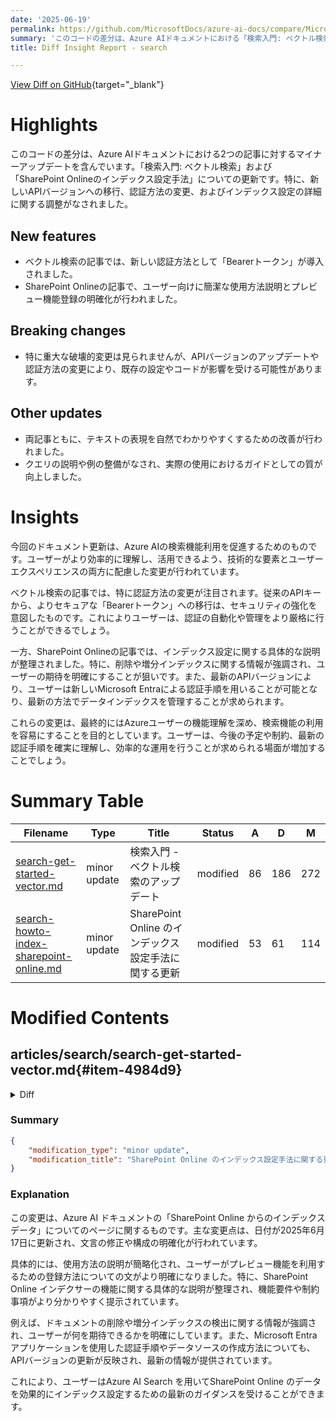 ```yaml
---
date: '2025-06-19'
permalink: https://github.com/MicrosoftDocs/azure-ai-docs/compare/MicrosoftDocs:2e48ee2...MicrosoftDocs:1531236
summary: 'このコードの差分は、Azure AIドキュメントにおける「検索入門: ベクトル検索」と「SharePoint Onlineのインデックス設定手法」の記事に対するマイナーアップデートを含んでいます。主な変更点として、新しいAPIバージョンへの移行や認証方法の変更（Bearerトークンの導入）、インデックス設定に関する詳細調整が行われました。特に、両記事の表現が改善され、クエリの説明や使用法が明確化されました。これにより、ユーザーは検索機能をより効果的に理解し、利用できることが期待されています。'
title: Diff Insight Report - search

---
```


[View Diff on GitHub](https://github.com/MicrosoftDocs/azure-ai-docs/compare/MicrosoftDocs:2e48ee2...MicrosoftDocs:1531236){target="_blank"}

# Highlights
このコードの差分は、Azure AIドキュメントにおける2つの記事に対するマイナーアップデートを含んでいます。「検索入門: ベクトル検索」および「SharePoint Onlineのインデックス設定手法」についての更新です。特に、新しいAPIバージョンへの移行、認証方法の変更、およびインデックス設定の詳細に関する調整がなされました。

## New features
- ベクトル検索の記事では、新しい認証方法として「Bearerトークン」が導入されました。
- SharePoint Onlineの記事で、ユーザー向けに簡潔な使用方法説明とプレビュー機能登録の明確化が行われました。

## Breaking changes
- 特に重大な破壊的変更は見られませんが、APIバージョンのアップデートや認証方法の変更により、既存の設定やコードが影響を受ける可能性があります。

## Other updates
- 両記事ともに、テキストの表現を自然でわかりやすくするための改善が行われました。
- クエリの説明や例の整備がなされ、実際の使用におけるガイドとしての質が向上しました。

# Insights
今回のドキュメント更新は、Azure AIの検索機能利用を促進するためのものです。ユーザーがより効率的に理解し、活用できるよう、技術的な要素とユーザーエクスペリエンスの両方に配慮した変更が行われています。

ベクトル検索の記事では、特に認証方法の変更が注目されます。従来のAPIキーから、よりセキュアな「Bearerトークン」への移行は、セキュリティの強化を意図したものです。これによりユーザーは、認証の自動化や管理をより厳格に行うことができるでしょう。

一方、SharePoint Onlineの記事では、インデックス設定に関する具体的な説明が整理されました。特に、削除や増分インデックスに関する情報が強調され、ユーザーの期待を明確にすることが狙いです。また、最新のAPIバージョンにより、ユーザーは新しいMicrosoft Entraによる認証手順を用いることが可能となり、最新の方法でデータインデックスを管理することが求められます。

これらの変更は、最終的にはAzureユーザーの機能理解を深め、検索機能の利用を容易にすることを目的としています。ユーザーは、今後の予定や制約、最新の認証手順を確実に理解し、効率的な運用を行うことが求められる場面が増加することでしょう。

# Summary Table
|  Filename  | Type |    Title    | Status | A  | D  | M  |
|------------|------|-------------|--------|----|----|----|
| [search-get-started-vector.md](#item-4984d9) | minor update | 検索入門 - ベクトル検索のアップデート | modified | 86 | 186 | 272 | 
| [search-howto-index-sharepoint-online.md](#item-49ff6e) | minor update | SharePoint Online のインデックス設定手法に関する更新 | modified | 53 | 61 | 114 | 


# Modified Contents
## articles/search/search-get-started-vector.md{#item-4984d9}

<details>
<summary>Diff</summary>
````diff
@@ -8,7 +8,7 @@ ms.service: azure-ai-search
 ms.custom:
   - ignite-2023
 ms.topic: quickstart
-ms.date: 06/12/2025
+ms.date: 06/18/2025
 ---
 
 # Quickstart: Vector search using REST
@@ -96,12 +96,11 @@ You use one `.rest` or `.http` file to run all the requests in this quickstart.
 
 1. For the **recommended** keyless authentication via Microsoft Entra ID, you need to replace `api-key: {{apiKey}}` with `Authorization: Bearer {{token}}` in the request headers. Replace all instances of `api-key: {{apiKey}}` that you find in the file.
 
-
 ## Create a vector index
 
 You use the [Create Index](/rest/api/searchservice/indexes/create) REST API to create a vector index and set up the physical data structures on your search service.
 
-The index schema in this example is organized around hotel content. Sample data consists of vector and nonvector names and descriptions of fictitious hotels. This schema includes configurations for vector indexing and queries, and for semantic ranking.
+The index schema in this example is organized around hotel content. Sample data consists of vector and nonvector descriptions of fictitious hotels. This schema includes configurations for vector indexing and queries, and for semantic ranking.
 
 1. In Visual Studio Code, open the `az-search-vector-quickstart.rest` file you [created earlier](#create-or-download-the-code-file).
 
@@ -110,7 +109,7 @@ The index schema in this example is organized around hotel content. Sample data
 
     ```http
     ### Create a new index
-    POST  {{baseUrl}}/indexes?api-version=2023-11-01  HTTP/1.1
+    POST  {{baseUrl}}/indexes?api-version=2024-07-01  HTTP/1.1
     Content-Type: application/json
     Authorization: Bearer {{token}}
 
@@ -387,7 +386,7 @@ Key takeaways about the [Create Index](/rest/api/searchservice/indexes/create) R
 
 - The `fields` collection includes a required key field and text and vector fields (such as `Description` and `DescriptionVector`) for text and vector search. Colocating vector and nonvector fields in the same index enables hybrid queries. For instance, you can combine filters, text search with semantic ranking, and vectors into a single query operation.
 
-- Vector fields must be `type: Collection(Edm.Single)` with `dimensions` and `vectorSearchProfile` properties.
+- Vector fields must be one of the [EDM data types used for vectors](/rest/api/searchservice/supported-data-types#edm-data-types-for-vector-fields), such as `type: Collection(Edm.Single)`. Vector fields also have `dimensions` and `vectorSearchProfile` properties.
 
 - The `vectorSearch` section is an array of approximate nearest neighbor algorithm configurations and profiles. Supported algorithms include hierarchical navigable small world and exhaustive k-nearest neighbor. For more information, see [Relevance scoring in vector search](vector-search-ranking.md).
 
@@ -652,7 +651,7 @@ Key takeaways about the [Documents - Index REST API](/rest/api/searchservice/doc
 
 ## Run queries
 
-Now that documents are loaded, you can issue vector queries against them by using [Documents - Search Post (REST)](/rest/api/searchservice/documents/search-post).
+Now that documents are loaded, you can run vector queries against them by using [Documents - Search Post (REST)](/rest/api/searchservice/documents/search-post).
 
 In the next sections, we run queries against the `hotels-vector-quickstart` index. The queries include:
 
@@ -661,7 +660,7 @@ In the next sections, we run queries against the `hotels-vector-quickstart` inde
 - [Hybrid search](#hybrid-search)
 - [Semantic hybrid search](#semantic-hybrid-search)
 
-The example vector queries are based on two strings:
+The example queries are based on two strings:
 
 - **Search string**: `historic hotel walk to restaurants and shopping`
 - **Vector query string** (vectorized into a mathematical representation): `quintessential lodging near running trails, eateries, retail`
@@ -693,9 +692,15 @@ The vector query string is semantically similar to the search string, but it inc
         }
     ```
 
-    The `vectorQueries.vector` contains the vectorized text of the query input, `fields` determines which vector fields are searched, and `k` specifies the number of nearest neighbors to return.
+   Key takeaways about the [Documents - Search Post](/rest/api/searchservice/documents/search-post) REST API:
+
+    + The `vectorQueries.vector` is the vector query string. It's a vector representation of *quintessential lodging near running trails, eateries, retail*, which is vectorized into 1,536 embeddings for this query.
+
+    + `fields` determines which vector fields are searched.
 
-    The query is a vector representation of *quintessential lodging near running trails, eateries, retail*, which is vectorized into 1,536 embeddings for this query.
+    + `kind` set to `vector` means that the query string is a vector. If `kind` was set to `text`, you would need extra capability (a [vectorizer]()) to encode a human readable text string into a vector at query time. Vectorizers are omitted from this quickstart to keep the exercise simple.
+
+    + `k` specifies the number of nearest neighbors to return in the response. A `count` parameter specifies the number of matches found in the index. Including count is a best practice for queries, but it's less useful for similarity search where the algorithm can find some degree of similarity in almost any document. 
 
 1. Select **Send request**. You should have an `HTTP/1.1 200 OK` response. The response body should include the JSON representation of the search results.
 
@@ -838,7 +843,7 @@ You can add filters, but the filters are applied to the nonvector content in you
     }
     ```
 
-1. Here's another query that uses a geo-filter, limiting results to hotels within 500 kilometers around Washington D.C.
+1. Here's another query that uses a geo-filter, limiting results to hotels within 300 kilometers around Washington D.C.
 
     ```http
     ### Run a vector query with a geo filter
@@ -848,7 +853,7 @@ You can add filters, but the filters are applied to the nonvector content in you
     
         {
             "count": true,
-            "select": "HotelId, HotelName, Category, Description,Address/City, Address/StateProvince"",
+            "select": "HotelId, HotelName, Description, Address/City, Address/StateProvince",
             "top": 5,
             "facets": [ "Address/StateProvince"],
             "filter": "geo.distance(Location, geography'POINT(-77.03241 38.90166)') le 300",
@@ -868,41 +873,37 @@ You can add filters, but the filters are applied to the nonvector content in you
 1. Review the response. It's limited to two hotels near Washington D.C, with a facet structure providing the aggregation.
 
     ```json
-      "@odata.count": 2,
-      "@search.facets": {
-        "Address/StateProvince": [
-          {
-            "value": "VA",
-            "count": 1
-          }
-        ]
-      },
-      "value": [
-        {
-          "@search.score": 0.6605852246284485,
-          "HotelId": "48",
-          "HotelName": "Nordick's Valley Motel",
-          "Description": "Only 90 miles (about 2 hours) from the nation's capital and nearby most everything the historic valley has to offer. Hiking? Wine Tasting? Exploring the caverns? It's all nearby and we have specially priced packages to help make our B&B your home base for fun while visiting the valley.",
-          "Category": "Boutique",
-          "Tags": [
-            "continental breakfast",
-            "air conditioning",
-            "free wifi"
-          ]
-        },
+    "@odata.count": 2,
+    "@search.facets": {
+      "Address/StateProvince": [
         {
-          "@search.score": 0.602634072303772,
-          "HotelId": "49",
-          "HotelName": "Swirling Currents Hotel",
-          "Description": "Spacious rooms, glamorous suites and residences, rooftop pool, walking access to shopping, dining, entertainment and the city center. Each room comes equipped with a microwave, a coffee maker and a minifridge. In-room entertainment includes complimentary W-Fi and flat-screen TVs.",
-          "Category": "Suite",
-          "Tags": [
-            "air conditioning",
-            "laundry service",
-            "24-hour front desk service"
-          ]
+          "value": "VA",
+          "count": 1
         }
       ]
+    },
+    "value": [
+      {
+        "@search.score": 0.6605852246284485,
+        "HotelId": "48",
+        "HotelName": "Nordick's Valley Motel",
+        "Description": "Only 90 miles (about 2 hours) from the nation's capital and nearby most everything the historic valley has to offer. Hiking? Wine Tasting? Exploring the caverns? It's all nearby and we have specially priced packages to help make our B&B your home base for fun while visiting the valley.",
+        "Address": {
+          "City": "Washington D.C.",
+          "StateProvince": null
+        }
+      },
+      {
+        "@search.score": 0.602634072303772,
+        "HotelId": "49",
+        "HotelName": "Swirling Currents Hotel",
+        "Description": "Spacious rooms, glamorous suites and residences, rooftop pool, walking access to shopping, dining, entertainment and the city center. Each room comes equipped with a microwave, a coffee maker and a minifridge. In-room entertainment includes complimentary W-Fi and flat-screen TVs.",
+        "Address": {
+          "City": "Arlington",
+          "StateProvince": "VA"
+        }
+      }
+    ]
     ```
 
 ### Hybrid search
@@ -939,181 +940,96 @@ Hybrid search consists of keyword queries and vector queries in a single search
 
 1. Select **Send request**. You should have an `HTTP/1.1 200 OK` response. The response body should include the JSON representation of the search results.
 
-Because this is a hybrid query, results are [ranked by Reciprocal Rank Fusion (RRF)](hybrid-search-ranking.md). RRF evaluates search scores of multiple search results, takes the inverse, and then merges and sorts the combined results. The `top` number of results are returned.
+Because this is a hybrid query, results are [ranked by Reciprocal Rank Fusion (RRF)](hybrid-search-ranking.md#scores-in-a-hybrid-search-results). Notice that `@search.score` values have a different basis and are uniformly smaller values. RRF evaluates search scores of multiple search results, takes the inverse, and then merges and sorts the combined results. The `top` number of results are returned.
 
-Review the response:
+Review the response, consisting of the top k-5 matches out of 7 matching documents in the index:
 
 ```json
 {
   "@odata.count": 7,
   "value": [
     {
       "@search.score": 0.03279569745063782,
-      "HotelId": "4",
       "HotelName": "Sublime Palace Hotel",
-      "Description": "Sublime Palace Hotel is located in the heart of the historic center of Sublime in an extremely vibrant and lively area within short walking distance to the sites and landmarks of the city and is surrounded by the extraordinary beauty of churches, buildings, shops and monuments. Sublime Cliff is part of a lovingly restored 19th century resort, updated for every modern convenience.",
-      "Category": "Boutique",
-      "Tags": [
-        "concierge",
-        "view",
-        "air conditioning"
-      ]
+      "Description": "Sublime Palace Hotel is located in the heart of the historic center of Sublime in an extremely vibrant and lively area within short walking distance to the sites and landmarks of the city and is surrounded by the extraordinary beauty of churches, buildings, shops and monuments. Sublime Cliff is part of a lovingly restored 19th century resort, updated for every modern convenience."
     },
     {
       "@search.score": 0.032522473484277725,
-      "HotelId": "13",
       "HotelName": "Luxury Lion Resort",
-      "Description": "Unmatched Luxury. Visit our downtown hotel to indulge in luxury accommodations. Moments from the stadium and transportation hubs, we feature the best in convenience and comfort.",
-      "Category": "Luxury",
-      "Tags": [
-        "bar",
-        "concierge",
-        "restaurant"
-      ]
+      "Description": "Unmatched Luxury. Visit our downtown hotel to indulge in luxury accommodations. Moments from the stadium and transportation hubs, we feature the best in convenience and comfort."
     },
     {
       "@search.score": 0.03205128386616707,
-      "HotelId": "48",
       "HotelName": "Nordick's Valley Motel",
-      "Description": "Only 90 miles (about 2 hours) from the nation's capital and nearby most everything the historic valley has to offer. Hiking? Wine Tasting? Exploring the caverns? It's all nearby and we have specially priced packages to help make our B&B your home base for fun while visiting the valley.",
-      "Category": "Boutique",
-      "Tags": [
-        "continental breakfast",
-        "air conditioning",
-        "free wifi"
-      ]
+      "Description": "Only 90 miles (about 2 hours) from the nation's capital and nearby most everything the historic valley has to offer. Hiking? Wine Tasting? Exploring the caverns? It's all nearby and we have specially priced packages to help make our B&B your home base for fun while visiting the valley."
     },
     {
       "@search.score": 0.0317460335791111,
-      "HotelId": "49",
       "HotelName": "Swirling Currents Hotel",
-      "Description": "Spacious rooms, glamorous suites and residences, rooftop pool, walking access to shopping, dining, entertainment and the city center. Each room comes equipped with a microwave, a coffee maker and a minifridge. In-room entertainment includes complimentary W-Fi and flat-screen TVs.",
-      "Category": "Suite",
-      "Tags": [
-        "air conditioning",
-        "laundry service",
-        "24-hour front desk service"
-      ]
+      "Description": "Spacious rooms, glamorous suites and residences, rooftop pool, walking access to shopping, dining, entertainment and the city center. Each room comes equipped with a microwave, a coffee maker and a minifridge. In-room entertainment includes complimentary W-Fi and flat-screen TVs."
     },
     {
       "@search.score": 0.03125,
-      "HotelId": "2",
       "HotelName": "Old Century Hotel",
-      "Description": "The hotel is situated in a nineteenth century plaza, which has been expanded and renovated to the highest architectural standards to create a modern, functional and first-class hotel in which art and unique historical elements coexist with the most modern comforts. The hotel also regularly hosts events like wine tastings, beer dinners, and live music.",
-      "Category": "Boutique",
-      "Tags": [
-        "pool",
-        "free wifi",
-        "air conditioning",
-        "concierge"
-      ]
+      "Description": "The hotel is situated in a nineteenth century plaza, which has been expanded and renovated to the highest architectural standards to create a modern, functional and first-class hotel in which art and unique historical elements coexist with the most modern comforts. The hotel also regularly hosts events like wine tastings, beer dinners, and live music."
     }
   ]
 }
 ```
 
-Because RRF merges results, it helps to review the inputs. The following results are from only the full-text query *historic hotel walk to restaurants and shopping*. The top two results are Sublime Palace Hotel and Stay-Kay City Hotel. The Sublime Palace Hotel has a stronger BM25 relevance score.
+Because RRF merges results, it helps to review the inputs individually. 
+
+The following results are from the full-text portion of the query: *historic hotel walk to restaurants and shopping*. In the full text query, the top three results are Sublime Palace Hotel, Stay-Kay City Hotel, and Luxury Lion Resort. The Sublime Palace Hotel has a stronger BM25 relevance score. In the fused query, only two of these matches are in the top 3, and the second match (Stay-Kay City Hotel) doesn't appear in the top 5 at all.
 
 ```json
+  "value": [
     {
       "@search.score": 1.4868739,
-      "HotelId": "4",
       "HotelName": "Sublime Palace Hotel",
-      "Description": "Sublime Palace Hotel is located in the heart of the historic center of Sublime in an extremely vibrant and lively area within short walking distance to the sites and landmarks of the city and is surrounded by the extraordinary beauty of churches, buildings, shops and monuments. Sublime Cliff is part of a lovingly restored 19th century resort, updated for every modern convenience.",
-      "Category": "Boutique",
-      "Tags": [
-        "concierge",
-        "view",
-        "air conditioning"
-      ]
+      "Description": "Sublime Palace Hotel is located in the heart of the historic center of Sublime in an extremely vibrant and lively area within short walking distance to the sites and landmarks of the city and is surrounded by the extraordinary beauty of churches, buildings, shops and monuments. Sublime Cliff is part of a lovingly restored 19th century resort, updated for every modern convenience."
     },
     {
       "@search.score": 1.2699215,
-      "HotelId": "1",
       "HotelName": "Stay-Kay City Hotel",
-      "Description": "This classic hotel is fully-refurbished and ideally located on the main commercial artery of the city in the heart of New York. A few minutes away is Times Square and the historic centre of the city, as well as other places of interest that make New York one of America's most attractive and cosmopolitan cities.",
-      "Category": "Boutique",
-      "Tags": [
-        "view",
-        "air conditioning",
-        "concierge"
-      ]
+      "Description": "This classic hotel is fully-refurbished and ideally located on the main commercial artery of the city in the heart of New York. A few minutes away is Times Square and the historic centre of the city, as well as other places of interest that make New York one of America's most attractive and cosmopolitan cities."
+    },
+    {
+      "@search.score": 1.2456272,
+      "HotelName": "Luxury Lion Resort",
+      "Description": "Unmatched Luxury. Visit our downtown hotel to indulge in luxury accommodations. Moments from the stadium and transportation hubs, we feature the best in convenience and comfort."
     },
+    ...
+  ]
 ```
 
-In the vector-only query, which uses HNSW for finding matches, the Sublime Palace Hotel drops to third position. Stay-Kay City Hotel, which was second in the full-text search and third in the vector search, doesn't experience the same range of fluctuation, so it appears as a top match in a homogenized result set.
+In the vector portion query (*quintessential lodging near running trails, eateries, retail*) is a different string so we should expect different results. This query returns Nordick's Valley Motel, Luxury Lion Resort, and Sublime Palace Hotel as the top three matches. In the fused query, these results are in the top 3, but in reverse order.
 
 ```json
   "value": [
     {
       "@search.score": 0.6605852,
-      "HotelId": "48",
       "HotelName": "Nordick's Valley Motel",
-      "Description": "Only 90 miles (about 2 hours) from the nation's capital and nearby most everything the historic valley has to offer. Hiking? Wine Tasting? Exploring the caverns? It's all nearby and we have specially priced packages to help make our B&B your home base for fun while visiting the valley.",
-      "Category": "Boutique",
-      "Tags": [
-        "continental breakfast",
-        "air conditioning",
-        "free wifi"
-      ]
+      "Description": "Only 90 miles (about 2 hours) from the nation's capital and nearby most everything the historic valley has to offer. Hiking? Wine Tasting? Exploring the caverns? It's all nearby and we have specially priced packages to help make our B&B your home base for fun while visiting the valley."
     },
     {
       "@search.score": 0.6333684,
-      "HotelId": "13",
       "HotelName": "Luxury Lion Resort",
-      "Description": "Unmatched Luxury. Visit our downtown hotel to indulge in luxury accommodations. Moments from the stadium and transportation hubs, we feature the best in convenience and comfort.",
-      "Category": "Luxury",
-      "Tags": [
-        "bar",
-        "concierge",
-        "restaurant"
-      ]
+      "Description": "Unmatched Luxury. Visit our downtown hotel to indulge in luxury accommodations. Moments from the stadium and transportation hubs, we feature the best in convenience and comfort."
     },
     {
       "@search.score": 0.605672,
-      "HotelId": "4",
       "HotelName": "Sublime Palace Hotel",
-      "Description": "Sublime Palace Hotel is located in the heart of the historic center of Sublime in an extremely vibrant and lively area within short walking distance to the sites and landmarks of the city and is surrounded by the extraordinary beauty of churches, buildings, shops and monuments. Sublime Cliff is part of a lovingly restored 19th century resort, updated for every modern convenience.",
-      "Category": "Boutique",
-      "Tags": [
-        "concierge",
-        "view",
-        "air conditioning"
-      ]
-    },
-    {
-      "@search.score": 0.6026341,
-      "HotelId": "49",
-      "HotelName": "Swirling Currents Hotel",
-      "Description": "Spacious rooms, glamorous suites and residences, rooftop pool, walking access to shopping, dining, entertainment and the city center. Each room comes equipped with a microwave, a coffee maker and a minifridge. In-room entertainment includes complimentary W-Fi and flat-screen TVs.",
-      "Category": "Suite",
-      "Tags": [
-        "air conditioning",
-        "laundry service",
-        "24-hour front desk service"
-      ]
+      "Description": "Sublime Palace Hotel is located in the heart of the historic center of Sublime in an extremely vibrant and lively area within short walking distance to the sites and landmarks of the city and is surrounded by the extraordinary beauty of churches, buildings, shops and monuments. Sublime Cliff is part of a lovingly restored 19th century resort, updated for every modern convenience."
     },
-    {
-      "@search.score": 0.57902366,
-      "HotelId": "2",
-      "HotelName": "Old Century Hotel",
-      "Description": "The hotel is situated in a nineteenth century plaza, which has been expanded and renovated to the highest architectural standards to create a modern, functional and first-class hotel in which art and unique historical elements coexist with the most modern comforts. The hotel also regularly hosts events like wine tastings, beer dinners, and live music.",
-      "Category": "Boutique",
-      "Tags": [
-        "pool",
-        "free wifi",
-        "air conditioning",
-        "concierge"
-      ]
-    }
+   ...
   ]
 ```
 
 ### Semantic hybrid search
 
-Here's the last query in the collection. This hybrid query uses L2 semantic ranking that applies machine reading comprehension to L1-ranked results, promoting more relevant matches to the top.
+Here's the last query in the collection. This hybrid query adds L2 semantic ranking that applies machine reading comprehension over the L1-ranked results, promoting more relevant matches to the top.
 
-1. Formulate the request.
+1. Formulate the request. 
 
     ```http
     ### Run a hybrid query with semantic reranking
@@ -1127,7 +1043,7 @@ Here's the last query in the collection. This hybrid query uses L2 semantic rank
         "select": "HotelName, Description",
         "queryType": "semantic",
         "semanticConfiguration": "semantic-config",
-        "top": 7,
+        "top": 5,
         "vectorQueries": [
             {
                 "vector": [-0.045507785,0.028645637,0.014222746,-0.018325701,-0.020214563,-0.038177505,0.015761355,0.047784425,0.010457533,-0.042280458,0.046658613,0.0010140118,0.008381038,-0.009988446,0.0053694933,0.05784167,0.004900405,0.011414473,0.037527036,0.08145868,0.0048034606,-0.036801513,-0.059943184,-0.020614851,-0.01619917,0.032973755,-0.03532545,-0.013622314,0.009012743,-0.010657678,-0.03354917,-0.041229703,0.004687752,-0.09882119,0.057391346,0.019413985,-0.010832804,-0.010069754,0.031922996,-0.0033805603,0.010926622,0.0031381983,0.048660055,-0.0047846967,0.011595854,0.001674644,0.03645126,0.034374762,-0.030922277,-0.012765447,-0.01850083,-0.053588606,-0.00835602,-0.06674808,-0.013834967,0.008368528,0.01100793,-0.004475099,0.07610483,0.0130844265,0.00012381967,-0.0016246078,0.013859984,0.049685795,0.023642031,0.042455584,-0.008443583,0.024104865,-0.055990335,-0.015673792,0.009100306,-0.03972862,-0.043931648,0.0052350215,0.06809906,-0.0184633,-0.003202307,0.0057729087,0.009606921,-0.018625919,0.0040091383,0.016599458,-0.0022719493,-0.004809715,-0.0045595346,-0.052087523,-0.041980244,-0.000460488,-0.034574907,0.048359837,0.03342408,-0.014598017,0.026343979,-0.058291994,-0.016737057,0.0073052626,0.020539798,-0.010194845,-0.033499133,-0.014635543,0.037502017,-0.089964814,0.0035807046,-0.037176784,-0.0020061329,-0.0072990083,0.024117375,0.02090256,0.022853965,-0.0027723096,-0.0719018,0.02684434,0.010957894,0.024254974,-0.039953783,0.055740155,-0.01708731,-0.016962219,0.01481067,0.05934275,0.019701693,0.021102702,-0.008024531,-0.035150323,-0.00784315,-0.042105332,-0.04695883,-0.014410381,-0.056740876,-0.04115465,0.0025393295,0.02847051,0.020552306,0.01456049,-0.034224655,-0.017149854,-0.015923971,-0.02254124,-0.041054577,-0.00031116165,-0.00522564,-0.015798882,0.011233092,-0.027669935,0.014535472,0.020777468,0.019914346,0.017762797,0.017537635,0.040354073,0.0073115174,-0.012790465,-0.0087375445,0.009544376,-0.06434636,-0.013222026,-0.024079848,-0.019964382,-0.024530172,0.023979776,-0.055740155,-0.024830388,-0.016549421,0.03770216,0.020152017,-0.049185432,-0.020402199,0.041304756,-0.074503675,-0.050211173,0.06669805,0.0069675194,-0.035875846,0.06894967,-0.0031585253,0.0018700972,0.0086062,-0.0059386534,-0.02696943,-0.007793114,0.0016246078,-0.04463215,-0.0043687723,0.031922996,0.03975364,0.06309546,-0.035900865,0.015160922,-0.037276853,0.011752216,-0.04795955,0.00068017753,-0.002251622,0.003399324,0.044982407,0.01107673,-0.017012255,0.01045128,0.010207353,0.027419753,-0.060293436,-0.02139041,0.028745709,-0.0027300918,-0.03987873,-0.032323286,0.011764726,-0.015873935,-0.034850106,-0.05243778,-0.0066860667,-0.0030224898,0.032098126,0.033924438,-0.0139725655,-0.007993259,-0.00170748,0.030471953,-0.000023869736,0.06764873,0.0009757029,-0.008087076,0.01657444,0.0445571,0.033198915,0.07735573,-0.01850083,-0.048359837,0.0055070925,-0.015773864,-0.0040028836,0.015486157,-0.017174874,-0.021365391,-0.032998774,0.043506343,0.0076367515,0.016737057,0.020602342,-0.0445571,-0.08651233,-0.03227325,-0.033949457,0.00597618,0.02922105,0.0013275188,-0.00064225955,-0.03154773,0.02315418,0.017600179,-0.025230676,0.067048304,-0.039928764,0.00629516,0.011445746,-0.015986517,0.0032116887,0.028320402,0.014385363,-0.021553027,0.05101175,-0.025355767,0.025030533,0.0003373524,0.023216726,0.005638437,0.01786287,-0.01669953,0.006267015,-0.024517663,-0.06279524,-0.024217447,-0.043581396,-0.0020405324,0.009613176,-0.014698089,-0.011777234,-0.013146971,0.060293436,0.0066610486,-0.031422637,-2.5958641e-7,0.024267482,-0.005466438,-0.020427216,0.00328987,0.0147731425,-0.0139725655,-0.030421916,0.0045313896,-0.01708731,-0.023016581,-0.0058166906,-0.040304035,0.0016902802,-0.0015331358,0.0033836877,-0.053738713,0.032223213,-0.002925545,0.0038871753,0.06879956,-0.02784506,-0.0060043256,-0.0061982153,0.020990122,0.023266762,-0.0074366075,0.030046646,0.019976892,0.008055803,0.03304881,-0.031347584,0.010394989,-0.009907138,-0.0369266,-0.026394015,0.015361066,0.020990122,-0.04620829,0.07900692,0.027669935,0.019639147,-0.02329178,-0.023617014,-0.009681975,-0.03530043,-0.021615572,-0.025505874,-0.016849639,0.02329178,-0.02809524,-0.039428405,0.069149815,-0.009200378,0.020990122,-0.040304035,-0.018675955,0.039428405,0.077505834,-0.09551881,-0.01797545,0.016336769,-0.025343258,-0.0009131578,0.003586959,0.012746682,0.027294664,0.011014185,0.049335543,-0.059893146,-0.008318493,-0.0023423124,0.038377646,-0.0064609046,-0.031697836,0.052587885,-0.010764005,-0.004265573,0.046758685,-0.030722132,-0.010588879,0.017887887,-0.017112328,-0.019701693,-0.0155737195,0.014185219,-0.012471485,-0.07105119,-0.0019373331,0.0072302087,0.05198745,0.011045457,-0.017637707,0.019476531,0.068299204,0.04745919,0.059292715,0.030797187,-0.00052342395,0.013096935,-0.022916509,0.013359624,-0.016249206,0.053438496,0.0011015749,-0.051236913,-0.010445025,-0.06694823,0.0098821195,0.022428658,-0.0102824075,-0.01669953,-0.0112831285,0.019914346,-0.031597763,0.017500108,-0.0066860667,-0.0053851297,0.0011523927,0.0044688443,-0.026469069,-0.0013799004,0.012777955,-0.0054820743,-0.021027649,0.0031553982,-0.024342537,-0.03444982,0.0110266935,0.025793582,-0.00905027,0.04075436,-0.009681975,0.0049660774,-0.026118817,-0.0075992243,-0.071651615,0.01960162,0.059642967,0.015661282,-0.015898954,-0.019138787,0.026243906,-0.043231145,0.007061337,0.0025565294,-0.02784506,-0.09401773,-0.01367235,-0.009913391,-0.047108937,0.032298267,0.05659077,-0.034124583,-0.02937116,-0.033699278,-0.022578767,0.0059417807,-0.017387526,0.02200335,-0.042080317,-0.025718529,-0.021815715,-0.04658356,-0.019076243,0.020414706,0.035400502,0.00734279,-0.04408176,-0.037251838,0.014485436,-0.009056524,-0.024642752,0.027169574,0.0072114454,0.045132514,-0.019413985,-0.033298988,-0.018250648,0.063695885,0.013134462,-0.004350009,0.020051945,0.022503711,-0.024492646,0.0010015027,0.01045128,0.036426242,-0.07550439,0.0036088498,-0.07570454,0.0058385814,-0.033824366,-0.06349574,-0.028020186,-0.023066618,0.025893655,0.007799369,0.015423612,-0.041579954,-0.02090256,0.017450072,-0.0061169066,0.00029669813,-0.014648053,-0.004934805,0.037151765,-0.040679306,0.023429379,-0.00670483,0.009325468,0.01189607,-0.013509733,-0.0053601116,0.057691563,-0.031998053,0.015273503,-0.0006051234,0.0041811373,-0.009256668,-0.013272061,-0.014247764,0.0037745943,0.030321844,0.039303314,-0.053338427,0.01786287,0.05088666,0.006711085,-0.0016652622,0.020064455,-0.014185219,0.015498665,0.0042843367,0.015110886,-0.002181259,0.044156812,0.0033680515,0.0022000223,0.0064358865,0.024955478,0.016536914,0.0074115894,0.019801766,0.037877288,0.022853965,-0.122988604,0.0036463768,-0.041029558,0.002875509,0.033824366,-0.02494297,0.015898954,0.011921088,0.064946786,0.029546285,-0.016436841,0.010376225,-0.033749312,0.0129093,0.018625919,-0.0476093,0.0029443086,-0.017475089,-0.05013612,-0.019801766,-0.010651424,0.03557563,0.04530764,0.014097656,0.020965103,-0.0060981433,0.004065429,0.0067673754,-0.014397873,-0.0137724215,-0.0017684615,0.012208795,0.035375483,-0.045107495,-0.0148607055,0.017112328,0.013834967,0.0019576603,0.011996143,0.026619177,0.031647798,-0.019439004,0.0061763246,-0.01253403,0.023004072,-0.021678118,-0.017925413,0.03785227,0.0072114454,0.003299252,-0.007855659,0.0073052626,0.0075491886,0.010601387,0.00923165,-0.0067486116,0.008205912,-0.008062058,-0.00064734137,-0.00012714238,-0.013259552,0.0012532466,0.018163085,0.015498665,0.023504432,-0.008305984,-0.0627452,-0.0028473637,0.030572025,-0.012759192,0.009069033,-0.025618456,-0.017287454,0.00809333,0.023854686,0.015323539,0.014748124,-0.001452609,0.0052350215,-0.044106774,0.004709643,0.0034524873,-0.0022172222,0.001502645,-0.03254845,-0.003027181,-0.01847581,0.025168132,-0.021077685,-0.017575162,-0.0105388425,0.012265086,0.0025471475,0.008631218,-0.023066618,0.01644935,0.059592932,-0.013297079,0.03149769,0.018125558,-0.042980965,0.0014229001,-0.0048253513,-0.017687742,0.068299204,0.026769284,-0.024630243,-0.023829667,-0.027369717,-0.008399801,-0.007699297,-0.0088251075,-0.0072114454,0.013947548,0.005491456,0.025280712,-0.02252873,0.05834203,-0.009275432,-0.0035494321,-0.00068369566,0.008218421,-0.012802973,-0.018325701,-0.0043343725,0.012258831,0.0034556144,-0.00091237604,0.034099564,0.020915067,0.0011907015,0.00039696565,0.011514545,0.017675234,-0.0049129142,-0.016599458,-0.0015972444,-0.04570793,0.035750754,0.013322097,-0.01960162,-0.03887801,0.00956314,0.08015775,0.025718529,0.02999661,0.010976657,0.030146718,0.012884282,0.016311752,-0.0011500473,-0.015711319,0.0070988643,0.044532083,-0.0039372114,-0.028295385,-0.018813554,-0.024355046,-0.030972313,0.0060762526,0.014247764,0.019476531,-0.012527775,-0.0035775774,-0.01606157,0.05073655,0.020202054,-0.022691347,0.000043830405,0.0034368508,-0.041229703,0.006404614,-0.06419625,0.0021359138,0.022503711,0.008806344,-0.07290252,0.004118592,-0.009044016,-0.013059408,-0.036801513,0.03735191,-0.00091706694,0.004981714,-0.024204938,-0.012333886,0.014497944,-0.011583345,-0.0516372,-0.021540519,0.015798882,0.0013126644,0.00924416,0.017950432,0.013497223,0.019576604,-0.0065109404,-0.013784931,0.028245348,0.019226352,-0.02254124,-0.0062107244,0.040203962,-0.002381403,-0.030471953,-0.0075867157,0.050411317,-0.028320402,-0.005729127,-0.027820041,0.0051412038,-0.009100306,-0.011514545,-0.00617007,-0.008868889,0.005453929,-0.014510454,0.009513103,0.0057134912,0.0125715565,-0.014910742,-0.044732224,-0.037802234,-0.010420007,0.009388013,0.006592249,-0.004443826,-0.0133721335,-0.072452195,-0.016499387,-0.03274859,0.006326433,0.008568673,0.032873683,-0.00082090386,0.033499133,0.047759406,0.018901117,0.010307426,0.015135904,0.006173197,-0.024505153,0.00044993352,-0.009094051,-0.02684434,0.0030396897,-0.026569141,0.028395457,-0.032223213,0.006132543,-0.0054820743,0.006254506,-0.025493365,0.013559769,-0.013209516,-0.007542934,-0.020001909,-0.055139724,0.0135722775,-0.00551022,-0.022678837,0.008487364,0.03857779,-0.009075288,-0.03785227,0.009544376,-0.038402665,0.02329178,-0.02037718,-0.011677163,-0.016399315,0.05759149,-0.006611013,0.02139041,-0.0058166906,0.008599945,-0.013847476,0.026669214,-0.016511895,-0.018713482,-0.022291059,0.012246323,-0.02100263,-0.014923251,0.00037097037,-0.003085035,-0.014885724,0.025918672,0.0057197455,-0.028170295,0.024480136,-0.007530425,-0.005181858,-0.019038716,-0.048509948,0.016136626,0.025243185,-0.01973922,0.0036119772,-0.011470764,0.01569881,0.0058073085,-0.01621168,-0.022616293,-0.011633381,0.01632426,0.023617014,-0.001389282,-0.018713482,0.023867194,-0.0011993014,-0.024892934,-0.00021656226,0.012996863,0.031847943,-0.026544122,-0.027394736,-0.012746682,-0.01340966,0.0213779,0.022453675,-0.019188823,-0.01043877,-0.018638426,0.003977866,0.017187381,-0.015198449,-0.0020358416,-0.021290338,-0.019964382,-0.03592588,-0.022090914,-0.024367554,0.007780605,0.023829667,-0.0014135183,0.031147439,-0.017362509,0.03862783,0.016924692,0.03189798,0.006598504,-0.05909257,-0.04403172,-0.002888018,-0.0033680515,-0.014635543,0.013434678,-0.026343979,-0.0012985917,0.0007356862,0.004628334,0.02558093,0.027169574,0.0065359585,-0.005960544,0.013484715,-0.0106264055,0.009350486,-0.037301872,0.060593653,0.031722855,0.011508291,0.00011013794,0.042830855,0.022190986,0.0033586696,-0.053588606,-0.02455519,-0.0046439706,0.015110886,-0.007961986,-0.010764005,0.025893655,-0.022378622,0.0045720437,0.02594369,0.02847051,-0.015235976,-0.011458254,0.02036467,-0.023479415,0.005206876,-0.008299729,-0.026469069,-0.019989401,-0.009200378,0.0048441147,0.0067861388,-0.013747403,0.015748845,0.0006074689,-0.019251369,-0.0018450792,0.0098821195,-0.03757707,0.015611246,-0.007924459,0.0038652846,-0.01733749,-0.020026928,0.021703135,0.00028399366,-0.0036651404,-0.013634822,-0.022065897,-0.027419753,0.043206125,-0.021177758,0.028770726,0.00017737388,-0.013109445,0.02681932,-0.013997584,-0.011158038,0.025280712,-0.023054108,0.01810054,-0.033874404,-0.013759913,0.008618709,0.040579233,-0.04465717,0.046508506,-0.01911377,0.014135183,0.0043468815,-0.0359509,0.01644935,-0.011933597,-0.0005199058,0.004190519,-0.00759297,0.02696943,0.041429847,-0.012365158,-0.01669953,0.012959336,0.044857316,0.0015268812,0.036376204,-0.012946827,0.015748845,-0.019901838,0.0110829845,0.013021881,-0.01043877,-0.010463788,0.0014979541,0.0066547943,0.0359509,0.002905218,-0.046858758,0.04368147,0.0503863,0.04720901,0.041304756,0.031147439,0.027920114,0.005563383,0.049285505,0.017274946,-0.024792861,-0.010707714,0.00923165,-0.0105388425,0.020802487,-0.0060981433,0.008368528,0.0019388968,-0.026368996,0.013522241,0.043581396,-0.03177289,0.0017528252,-0.027920114,-0.00689872,-0.034099564,-0.032448377,-0.002855182,0.04745919,-0.032698557,-0.013284571,-0.01923886,0.014598017,0.0126278475,-0.048635036,0.003077217,-0.0015925536,0.0033711786,-0.0044188085,0.010101027,0.034524873,0.012077451,0.0031835434,-0.0033430334,-0.007255227,0.019589113,-0.004328118,0.045007423,-0.024605226,0.04090447,-0.015974008,-0.00087719446,0.006861193,0.027419753,0.028445492,-0.006442141,0.015723828,-0.0028645636,-0.0148607055,-0.015811391,0.028195312,0.005872981,0.015548701,0.02316669,0.008030785,-0.0258186,-0.01543612,0.01783785,0.009769538,0.043831576,0.012659119,-0.0141727105,-0.008074567,-0.015398594,-0.036025953,-0.0058667264,0.0025299476,-0.00009230283,0.002695692,-0.020189544,0.009419286,0.002695692,0.016511895,-0.010914112,-0.051061787,-0.015473647,-0.01506085,-0.0038215031,0.02784506,-0.016149133,0.0052475305,0.023967266,-0.004859751,-0.0036495042,-0.007392826,0.0023532577,-0.032573465,-0.0242925,0.0034087056,-0.003621359,-0.011602108,-0.0027598008,0.001540172,0.013484715,0.0022719493,-0.014160201,0.008675,0.0102824075,0.020477252,-0.014948268,-0.0031991797,-0.002121841,0.019889329,-0.0007548407,-0.022891492,0.018263157,-0.0015902082,0.0062388694,0.015073359,-0.0062982873,-0.016949711,-0.004265573,0.017112328,0.00057267817,-0.030346863,0.0018904244,-0.0100635,-0.004972332,-0.010107282,-0.0061294157,0.027995167,0.007693042,-0.012540285,-0.004697134,0.042205404,-0.015298521,0.0015761355,0.010857822,-0.017249927,-0.016399315,0.001469027,-0.03762711,-0.04152992,0.027244627,0.0004737788,-0.017637707,0.017700251,-0.016399315,0.00094443036,-0.02100263,0.009832083,0.030446934,-0.021765681,-0.00040615196,-0.019226352,-0.028145276,-0.03467498,0.012102469,0.0062763966,0.0033555424,0.014535472,-0.006107525,0.017562652,-0.010939131,-0.03820252,0.039328333,0.01100793,-0.012996863,0.061844554,0.022929018,-0.0012149378,-0.0062513785,-0.011039203,0.0025596565,0.016987238,-0.004537644,-0.008975216,0.019313915,0.001059357,0.006698576,0.017437562,-0.0131719895,0.008268457,-0.022941528,0.009975937,0.02518064,-0.015898954,-0.029971592,-0.008143366,-0.0027707461,0.024993006,0.009119069,-0.016787093,-0.025243185,-0.005973053,0.012171268,0.004772188,-0.0012845191,-0.0002779346,-0.029020907,-0.034249675,-0.017387526,0.02022707,0.007455371,-0.00024451208,-0.029896537,0.011039203,-0.014022602,0.027569862,0.028445492,-0.025505874,-0.017550142,-0.0046564797,0.038552772,-0.029846502,-0.011001675,-0.010401243,0.011477018,-0.0045845527,0.021352883,0.02505555,0.011495782,-0.013522241,-0.047784425,0.019476531,-0.004350009,0.009794557,0.004909787,-0.018075522,-0.0213779,-0.009006488,-0.023516942,0.011408218,-0.0427558,-0.048635036,0.025593437,0.00172468,0.00023591214,-0.010294916,0.0063639595,0.025843618,-0.033073828,0.0006019962,0.024054829,0.028045204,0.046658613,0.0037996122,-0.050561424,-0.005034877,0.014422891,0.008787581,0.0016042808,0.0012337012,0.015286013,0.0021937678,-0.0032210704,0.038052414,0.026168853,0.026168853,-0.01481067,-0.015661282,-0.005256912,-0.025480857,-0.0029396177,0.0010820295,0.004794079,-0.035000216,-0.026444051,0.008818854,0.006973774,0.012821737,0.006054362,-0.024655262,-0.0069049746,-0.0029396177,-0.007936968,0.03404953,0.010545096,-0.011433236,-0.00061763247,0.0059292717,-0.052487813,-0.008531146,-0.009656957,-0.02266633,-0.022828946,-0.002930236,0.015673792,-0.0046658614,-0.011739708,0.01619917,-0.015035832,0.02594369,-0.007868168,0.022065897,0.04110461,-0.014623035,-0.012602829,0.003349288,-0.016349278,0.0027598008,-0.00092723046,-0.030797187,-0.004503244,-0.0242925,0.008174639,0.021452954,-0.007555443,-0.00446259,0.035275415,-0.0029896537,0.011133021,0.027644916,-0.008637473,-0.023429379,-0.0021859498,0.011289383,-0.0007571861,-0.026394015,0.024880424,-0.0071926815,-0.03377433,0.040429126,0.03667642,0.011733453,-0.009388013,0.009075288,-0.015361066,-0.0035150324,-0.0095381215,-0.015085868,0.0043844087,0.023004072,-0.027669935,0.0172124,0.000673923,-0.0057134912,0.019313915,-0.002875509,0.016636986,-0.016286733,-0.0142978,-0.0034431054,-0.012665374,-0.030547006,-0.02075245,-0.0046596066,-0.019188823,-0.00007246431,-0.0013908457,-0.011014185,0.004834733,0.038127467,0.0057322546,-0.015498665,0.003977866,0.04668363,-0.012252577,0.023341816,-0.0011164293,0.0050036046,0.023504432,-0.0035025233,0.019026207,-0.013397152,0.0054414202,-0.029496249,-0.016549421,-0.016024044,-0.010576369,-0.009738266,-0.010244881,0.022378622,-0.0016433714,-0.011376946,0.028445492,-0.0184633,-0.00471277,-0.020990122,0.0068549383,-0.0024001666,0.022378622,0.015336048,0.01619917,-0.026143834,0.0498359,0.0054132747,0.02379214,-0.017012255,-0.049810883,-0.021615572,-0.0054101474,0.0063764686,0.005106804,0.022266041,0.010989167,-0.0052850572,-0.025318239,-0.009400522,0.0071864272,0.028195312,-0.02505555,0.022053387,0.0023876575,0.009688229,-0.03444982,0.019013697,-0.0045814253,0.009769538,-0.034599926,0.009957173,-0.023379343,-0.0041592466,-0.011014185,0.026644194,0.011301892,-0.023316797,0.012734174,-0.0140851475,0.013272061,0.00042530638,-0.03760209,-0.021077685,-0.019926855,0.010088518,-0.011539564,-0.0100259725,-0.042455584,-0.021815715,0.00029865265,-0.03960353,0.0044719717,0.0027738733,-0.006611013,0.0013986639,0.008518637,-0.011852289,0.036776494,-0.0030084173,0.0019858056,-0.013872494,-0.019789256,-0.014035111,-0.0049785865,-0.0005969144,-0.0023454397,0.028645637,-0.001619917,-0.036126025,0.010995422,0.023591995,-0.054088965,0.0063514505,-0.02468028,0.022253532,0.010457533,0.00019721239,-0.024455117,-0.033098843,0.036751475,-0.01607408,0.0026268924,-0.033899423,-0.007355299,-0.014185219,-0.015773864,-0.004728406,0.009488085,0.021415427,0.03847772,-0.044356953,0.031047367,0.009732011,0.038402665,0.011989888,0.011452001,0.0034399782,0.017575162,0.01975173,-0.02504304,0.00011160384,0.0059261443,-0.0026253287,-0.04430692,0.038652845,0.026644194,-0.0102824075,0.021690626,-0.015798882,-0.020139508,-0.012033669,0.004806588,-0.063295595,0.0036495042,0.010982912,-0.020602342,0.0027363463,0.033699278,0.0074866433,0.03820252,-0.015135904,-0.0066673034,-0.046858758,0.012458975,-0.0012243196,0.009169105,-0.0028567456,-0.0049410597,0.017037274,-0.023529451,0.017700251,-0.01708731,0.0244301,0.02962134,-0.013684859,0.035500575,0.043506343,-0.0036276134,0.022753892,0.0038934299,-0.0014002275,-0.005622801,0.025218168,-0.0040497924,0.017750287,-0.022416148,-0.003172598,0.010213608,0.000090836926,0.004884769,-0.013534751,-0.010663932,-0.0033461605,-0.01431031,-0.017074801,0.0045908075,0.03407455,-0.0054883286,0.009694484,0.018175595,-0.012515266,-0.0001456127,-0.0044719717,0.0029615085,0.008556164,0.017887887,-0.027744988,-0.0035588138,-0.010782768,0.021165248,-0.05634059,0.0041404827,0.019639147,0.022178477,-0.03645126,0.0048128422,-0.006132543],
@@ -1142,80 +1058,64 @@ Here's the last query in the collection. This hybrid query uses L2 semantic rank
 
 1. Select **Send request**. You should have an `HTTP/1.1 200 OK` response. The response body should include the JSON representation of the search results.
 
-Review the response, semantically reranked to promote results that are closest to the search string query (`historic hotel walk to restaurants and shopping`).
+Review the response, consisting of a semantic reranking of the RRF-ranked results of the hybrid query. Semantic ranking works off of text inputs. In a text or hybrid query, this input is the text portion of the query (*historic hotel walk to restaurants and shopping*). To use semantic ranking on a pure vector query, such as the first example, or to explicitly control the text used for semantic ranking, [provide a semanticQuery string](semantic-how-to-query-request.md#set-up-the-query).
+
+After semantic reranking, Swirling Currents Hotel with its reference to *walking access to shopping, dining, entertainment and the city center* moves into the top spot. The machine comprehension model promotes *walking access to shopping and dining* as a closer match to *walk to restaurants and shopping*.
 
-The Swirling Currents Hotel now moves into the top spot. Without semantic reranking, Sublime Palace, with it's reference to *walking distance to the sites and landmarks of the city and is surrounded by the extraordinary beauty of churches, buildings, shops and monuments* is number one. With semantic ranking, the machine comprehension model promotes *walking access to shopping and dining* as a closer match to *walk to restaurants and shopping*. 
+Before semantic reranking, Sublime Palace, with its reference to *walking distance to the sites and landmarks of the city and is surrounded by the extraordinary beauty of churches, buildings, shops and monuments* was number one.  
 
 ```json
+{
   "@odata.count": 7,
   "@search.answers": [],
   "value": [
     {
-      "@search.score": 0.03253968432545662,
+      "@search.score": 0.0317460335791111,
       "@search.rerankerScore": 2.6550590991973877,
       "HotelId": "49",
       "HotelName": "Swirling Currents Hotel",
       "Description": "Spacious rooms, glamorous suites and residences, rooftop pool, walking access to shopping, dining, entertainment and the city center. Each room comes equipped with a microwave, a coffee maker and a minifridge. In-room entertainment includes complimentary W-Fi and flat-screen TVs.",
       "Category": "Suite"
     },
     {
-      "@search.score": 0.03229166567325592,
+      "@search.score": 0.03279569745063782,
       "@search.rerankerScore": 2.599761724472046,
       "HotelId": "4",
       "HotelName": "Sublime Palace Hotel",
       "Description": "Sublime Palace Hotel is located in the heart of the historic center of Sublime in an extremely vibrant and lively area within short walking distance to the sites and landmarks of the city and is surrounded by the extraordinary beauty of churches, buildings, shops and monuments. Sublime Cliff is part of a lovingly restored 19th century resort, updated for every modern convenience.",
       "Category": "Boutique"
     },
     {
-      "@search.score": 0.0314980149269104,
+      "@search.score": 0.03125,
       "@search.rerankerScore": 2.3480887413024902,
       "HotelId": "2",
       "HotelName": "Old Century Hotel",
       "Description": "The hotel is situated in a nineteenth century plaza, which has been expanded and renovated to the highest architectural standards to create a modern, functional and first-class hotel in which art and unique historical elements coexist with the most modern comforts. The hotel also regularly hosts events like wine tastings, beer dinners, and live music.",
       "Category": "Boutique"
     },
     {
-      "@search.score": 0.032522473484277725,
+      "@search.score": 0.03154495730996132,
       "@search.rerankerScore": 2.2718777656555176,
       "HotelId": "1",
       "HotelName": "Stay-Kay City Hotel",
       "Description": "This classic hotel is fully-refurbished and ideally located on the main commercial artery of the city in the heart of New York. A few minutes away is Times Square and the historic centre of the city, as well as other places of interest that make New York one of America's most attractive and cosmopolitan cities.",
       "Category": "Boutique"
     },
     {
-      "@search.score": 0.03154495730996132,
+      "@search.score": 0.03053613007068634,
       "@search.rerankerScore": 2.0582215785980225,
       "HotelId": "3",
       "HotelName": "Gastronomic Landscape Hotel",
       "Description": "The Gastronomic Hotel stands out for its culinary excellence under the management of William Dough, who advises on and oversees all of the Hotel\u2019s restaurant services.",
       "Category": "Suite"
-    },
-    {
-      "@search.score": 0.03053613007068634,
-      "@search.rerankerScore": 1.9285744428634644,
-      "HotelId": "48",
-      "HotelName": "Nordick's Valley Motel",
-      "Description": "Only 90 miles (about 2 hours) from the nation's capital and nearby most everything the historic valley has to offer. Hiking? Wine Tasting? Exploring the caverns? It's all nearby and we have specially priced packages to help make our B&B your home base for fun while visiting the valley.",
-      "Category": "Boutique"
-    },
-    {
-      "@search.score": 0.03151364624500275,
-      "@search.rerankerScore": 1.7348570823669434,
-      "HotelId": "13",
-      "HotelName": "Luxury Lion Resort",
-      "Description": "Unmatched Luxury. Visit our downtown hotel to indulge in luxury accommodations. Moments from the stadium and transportation hubs, we feature the best in convenience and comfort.",
-      "Category": "Luxury"
     }
   ]
+}
 ```
 
-Key takeaways about [Documents - Search Post](/rest/api/searchservice/documents/search-post) REST API:
-
-- Vector search is specified through the `vectors.value` property. Keyword search is specified through the `search` property.
-
-- In a hybrid search, you can integrate vector search with full-text search over keywords. Filters, spell check, and semantic ranking apply to textual content only, and not vectors. In this final query, there's no semantic `answer` because the system didn't produce one that was sufficiently strong.
-
-- Actual results include more detail, including semantic captions and highlights. Results were modified for readability. To get the full structure of the response, run the request in the REST client.
+> [!TIP]
+>Semantically ranked results can include more detail, including semantic answers, captions, and highlights. Adding more parameters to the request produces the extra detail. For more information, see [Set up a semantic query](semantic-how-to-query-request.md?tabs=rest-query#set-up-the-query).
+>
 
 ## Clean up
 
````
</details>

### Summary

```json
{
    "modification_type": "minor update",
    "modification_title": "検索入門 - ベクトル検索のアップデート"
}
```

### Explanation
この変更は、マイクロソフトのAzure AIドキュメントにおける「検索入門: ベクトル検索」に関する記事の更新です。主な変更点として、更新された認証方法、APIバージョン、データモデルの調整、サンプルクエリの修正が含まれています。

具体的には、APIバージョンのアップデートが行われ、いくつかのテキストの修正がありました。例えば、「APIキー」の代わりに「Bearerトークン」を使用する新しい認証方法の説明が追加されています。また、クエリの説明をより明確にするための文言の変更や、テスト用のデータやクエリ例の整備が行われています。

全体として、これらの変更は、ベクトル検索とその関連機能の理解を深めるためのもので、ユーザーがAzureの検索機能を効果的に利用できるように、より親しみやすく、かつ正確な情報を提供しています。

## articles/search/search-howto-index-sharepoint-online.md{#item-49ff6e}

<details>
<summary>Diff</summary>
````diff
@@ -9,34 +9,34 @@ ms.service: azure-ai-search
 ms.custom:
   - ignite-2023
 ms.topic: how-to
-ms.date: 05/26/2025
+ms.date: 06/17/2025
 ---
 
 # Index data from SharePoint document libraries
 
 > [!IMPORTANT]
 > SharePoint Online indexer support is in public preview. It's offered "as-is", under [Supplemental Terms of Use](https://azure.microsoft.com/support/legal/preview-supplemental-terms/) and supported on best effort only. Preview features aren't recommended for production workloads and aren't guaranteed to become generally available.
 >
-> Be sure to visit the [known limitations](#limitations-and-considerations) section before you start.
+> See [known limitations](#limitations-and-considerations) section before you start.
 >
->To use this preview, [fill out this form](https://aka.ms/azure-cognitive-search/indexer-preview). You won't be receiving any approval notification right after since any access request is automatically accepted after submission. After access is enabled, use a [preview REST API](search-api-preview.md) to index your content. 
+> [Fill out this form](https://aka.ms/azure-cognitive-search/indexer-preview) to register for the preview. All requests are approved automatically. After you fill out the form, use a [preview REST API](search-api-preview.md) to index your content. 
 
 This article explains how to configure a [search indexer](search-indexer-overview.md) to index documents stored in SharePoint document libraries for full text search in Azure AI Search. Configuration steps are first, followed by behaviors and scenarios
 
-## Functionality
+In Azure AI Search, an indexer extracts searchable data and metadata from a data source. The SharePoint Online indexer connects to your SharePoint site and indexes documents from one or more document libraries. The indexer provides the following functionality:
 
-An indexer in Azure AI Search is a crawler that extracts searchable data and metadata from a data source. The SharePoint Online indexer connects to your SharePoint site and indexes documents from one or more document libraries. The indexer provides the following functionality:
-
-+ Index files and metadata from one or more document libraries.
-+ Index incrementally, picking up just the new and changed files and metadata. 
-+ Deletion detection is built in. Deletion in a document library is picked up on the next indexer run, and the document is removed from the index.
-+ Text and normalized images are extracted by default from the documents that are indexed. Optionally, you can add a [skillset](cognitive-search-working-with-skillsets.md) for deeper [AI enrichment](cognitive-search-concept-intro.md), like OCR or text translation. 
++ Indexes files and metadata from one or more document libraries.
++ Indexes incrementally, picking up just the new and changed files and metadata. 
++ Detects deleted content automatically. Document deletion in the library is picked up on the next indexer run, and the corresponding search document is removed from the index.
++ Extracts text and normalized images from indexed documents automatically. Optionally, you can add a [skillset](cognitive-search-working-with-skillsets.md) for deeper [AI enrichment](cognitive-search-concept-intro.md), like OCR or text translation. 
 
 ## Prerequisites
 
-+ [SharePoint in Microsoft 365](/sharepoint/introduction) cloud service
++ [Azure AI Search](search-create-service-portal.md), Basic pricing tier or higher.
+
++ [SharePoint in Microsoft 365](/sharepoint/introduction) cloud service (OneDrive isn't a supported data source).
 
-+ Files in a [document library](https://support.microsoft.com/office/what-is-a-document-library-3b5976dd-65cf-4c9e-bf5a-713c10ca2872)
++ Files in a [document library](https://support.microsoft.com/office/what-is-a-document-library-3b5976dd-65cf-4c9e-bf5a-713c10ca2872).
 
 ## Supported document formats
 
@@ -48,51 +48,43 @@ The SharePoint Online indexer can extract text from the following document forma
 
 Here are the limitations of this feature:
 
-+ Indexing [SharePoint Lists](https://support.microsoft.com/office/introduction-to-lists-0a1c3ace-def0-44af-b225-cfa8d92c52d7) isn't supported.
++ The indexer can index content from supported document formats in a document library. There's no indexer support for [SharePoint Lists](https://support.microsoft.com/office/introduction-to-lists-0a1c3ace-def0-44af-b225-cfa8d92c52d7), .ASPX site content, or OneNote notebook files. Furthermore, indexing sub-sites recursively from a specific site isn't supported.
 
-+ Indexing SharePoint .ASPX site content isn't supported.
++ Incremental indexing limitations:
 
-+ OneNote notebook files aren't supported.
+  + Renaming a SharePoint folder breaks incremental indexing. A renamed folder is treated as new content.
 
-+ [Private endpoint](search-indexer-howto-access-private.md) isn't supported.
+  + Microsoft 365 processes that update SharePoint file system metadata can trigger incremental indexing, even if there are no other changes to content. Be sure to test your setup and understand the document processing count prior to using the indexer and any AI enrichment.
 
-+ Renaming a SharePoint folder doesn't trigger incremental indexing. A renamed folder is treated as new content.
++ Security limitations:
 
-+ SharePoint supports a granular authorization model that determines per-user access at the document level. The indexer doesn't pull these permissions into the index, and Azure AI Search doesn't support document-level authorization. When a document is indexed from SharePoint into a search service, the content is available to anyone who has read access to the index. If you require document-level permissions, you should consider [security filters to trim results](search-security-trimming-for-azure-search.md) and automate copying the permissions at a file level to a field in the index.
+  + No support for [Private endpoint](search-indexer-howto-access-private.md).
 
-+ Indexing user-encrypted files, Information Rights Management (IRM) protected files, ZIP files with passwords or similar encrypted content isn't supported. For encrypted content to be processed, the user with proper permissions to the specific file must remove the encryption so the item can be indexed accordingly when the indexer runs the next scheduled iteration.
+  + No support for document libraries or content configured for [Microsoft Entra ID Conditional Access](/entra/identity/conditional-access/overview).
 
-+ Indexing sub-sites recursively from a specific site provided isn't supported.
+  + No support for user-encrypted files, Information Rights Management (IRM) protected files, ZIP files with passwords or similar encrypted content isn't supported.
 
-+ SharePoint Online indexer isn't supported when [Microsoft Entra ID Conditional Access](/entra/identity/conditional-access/overview) is enabled.
+  + No support for SharePoint's granular authorization model that determines per-user access at the document level. The indexer doesn't pull these permissions into the index. Content is available to anyone who has read access to the index. If you require document-level permissions, consider [security filters to trim results](search-security-trimming-for-azure-search.md) and automate copying the permissions at a file level to a field in the index.
 
-Here are the considerations when using this feature:
+Here are some considerations when using this feature:
 
-+ If you need to create a custom Copilot / RAG (Retrieval Augmented Generation) application to chat with SharePoint data, the recommended approach is to use [Microsoft Copilot Studio](https://www.microsoft.com/microsoft-copilot/microsoft-copilot-studio) instead of this preview feature. 
++ If you need to create a custom Copilot or RAG (Retrieval Augmented Generation) application to chat with SharePoint data, Microsoft recommends using [Microsoft Copilot Studio](https://www.microsoft.com/microsoft-copilot/microsoft-copilot-studio) instead of this preview feature. 
 
 + If you still need a custom SharePoint Online content indexing solution using Azure AI Search in a production environment, despite the recommendation to use Microsoft Copilot Studio, consider:
-  - Creating a custom connector with [SharePoint Webhooks](/sharepoint/dev/apis/webhooks/overview-sharepoint-webhooks), calling [Microsoft Graph API](/graph/use-the-api) to export the data to an Azure Blob container, and then use the [Azure blob indexer](search-howto-indexing-azure-blob-storage.md) for incremental indexing.
-  - Creating your own [Azure Logic Apps workflow](/azure/logic-apps/logic-apps-overview) using [Azure Logic Apps SharePoint connector](/connectors/sharepointonline/) and [Azure AI Search connector](/connectors/azureaisearch/) when reaching General Availability. You can use the workflow generated by the [Azure portal wizard](search-how-to-index-logic-apps-indexers.md) as a starting point and then customize it in the [Azure Logic Apps designer](/azure/logic-apps/quickstart-create-example-consumption-workflow#add-the-trigger) to include the transformation steps you need. The Azure Logic App workflow created when using the [Azure AI Search wizard](search-how-to-index-logic-apps-indexers.md) to index SharePoint Online data is a [consumption workflow](/azure/logic-apps/logic-apps-overview#key-terms). If you're setting up production workloads, make sure to switch to a [standard logic app workflow](/azure/logic-apps/logic-apps-overview#key-terms) and take advantage of its additional enterprise features.
-  - Regardless of the approach you choose, whether building a custom connector with SharePoint hooks or creating an Azure Logic Apps workflow, it's key to implement robust security measures. These measures include configuring shared private links, setting up firewalls, preserving user permissions from the source and honor at query time, among others. You should also regularly audit and monitor your pipeline.
-
-<!-- + There could be Microsoft 365 processes that update SharePoint file system-metadata (based on different configurations in SharePoint) and will cause the SharePoint Online indexer to trigger. Make sure that you test your setup and understand the document processing count prior to using any AI enrichment. Since this is a third-party connector to Azure (SharePoint is located in Microsoft 365), SharePoint configuration is not checked by the indexer. -->
-
-+ If your SharePoint configuration allows Microsoft 365 processes to update SharePoint file system metadata, be aware that these updates can trigger the SharePoint Online indexer, causing the indexer to ingest documents multiple times. Because the SharePoint Online indexer is a non-Microsoft connector to Azure, the indexer can't read the configuration or vary its behavior. It responds to changes in new and changed content, regardless of how those updates are made. For this reason, make sure that you test your setup and understand the document processing count prior to using the indexer and any AI enrichment.
-
 
+  - Creating a custom connector with [SharePoint Webhooks](/sharepoint/dev/apis/webhooks/overview-sharepoint-webhooks), calling [Microsoft Graph API](/graph/use-the-api) to export the data to an Azure Blob container, and then use the [Azure blob indexer](search-howto-indexing-azure-blob-storage.md) for incremental indexing.
 
+  - Creating your own [Azure Logic Apps workflow](/azure/logic-apps/logic-apps-overview) using [Azure Logic Apps SharePoint connector](/connectors/sharepointonline/) and [Azure AI Search connector](/connectors/azureaisearch/) when reaching General Availability. You can use the workflow generated by the [Azure portal wizard](search-how-to-index-logic-apps-indexers.md) as a starting point and then customize it in the [Azure Logic Apps designer](/azure/logic-apps/quickstart-create-example-consumption-workflow#add-the-trigger) to include the transformation steps you need. The Azure Logic App workflow created when using the [Azure AI Search wizard](search-how-to-index-logic-apps-indexers.md) to index SharePoint Online data is a [consumption workflow](/azure/logic-apps/logic-apps-overview#key-terms). If you're setting up production workloads, make sure to switch to a [standard logic app workflow](/azure/logic-apps/logic-apps-overview#key-terms) and take advantage of its additional enterprise features.
+  
+  Regardless of the approach you choose, whether building a custom connector with SharePoint hooks or creating an Azure Logic Apps workflow, be sure to implement robust security measures. These measures include configuring shared private links, setting up firewalls, preserving user permissions from the source and honor those permissions at query time, among others. You should also regularly audit and monitor your pipeline.
 
 ## Configure the SharePoint Online indexer
 
-To set up the SharePoint Online indexer, use both the Azure portal and a preview REST API. You can use 2020-06-30-preview or later. We recommend the latest preview API.
-
-This section provides the steps. You can also watch the following video.
- 
-> [!VIDEO https://www.youtube.com/embed/QmG65Vgl0JI]
+To set up the SharePoint Online indexer, use a preview REST API. This section provides the steps. 
 
 ### Step 1 (Optional): Enable system assigned managed identity
 
-Enable a [system-assigned managed identity](search-howto-managed-identities-data-sources.md#create-a-system-managed-identity) to automatically detect the tenant the search service is provisioned in. 
+Enable a [system-assigned managed identity](search-howto-managed-identities-data-sources.md#create-a-system-managed-identity) to automatically detect the tenant in which the search service is provisioned. 
 
 Perform this step if the SharePoint site is in the same tenant as the search service. Skip this step if the SharePoint site is in a different tenant. The identity isn't used for indexing, just tenant detection. You can also skip this step if you want to put the tenant ID in the [connection string](#connection-string-format).
 
@@ -110,26 +102,25 @@ We recommend app-based permissions. See [limitations](#limitations-and-considera
 
 + Application permissions (recommended), where the indexer runs under the [identity of the SharePoint tenant](/sharepoint/dev/solution-guidance/security-apponly-azureacs) with access to all sites and files. The indexer requires a [client secret](/azure/active-directory/develop/v2-oauth2-client-creds-grant-flow). The indexer will also require [tenant admin approval](/azure/active-directory/manage-apps/grant-admin-consent) before it can index any content.
 
-+ Delegated permissions, where the indexer runs under the identity of the user or app sending the request. Data access is limited to the sites and files to which the caller has access. To support delegated permissions, the indexer requires a [device code prompt](/azure/active-directory/develop/v2-oauth2-device-code) to sign in on behalf of the user. User-delegated permissions enforce token expiration every 75 minutes, per the most recent security libraries used to implement this authentication type. This isn't a behavior that can be adjusted. An expired token requires manual indexing using [Run Indexer (preview)](/rest/api/searchservice/indexers/run?view=rest-searchservice-2024-05-01-preview&tabs=HTTP&preserve-view=true). For this reason, you might want app-based permissions instead.
-
++ Delegated permissions, where the indexer runs under the identity of the user or app sending the request. Data access is limited to the sites and files to which the caller has access. To support delegated permissions, the indexer requires a [device code prompt](/azure/active-directory/develop/v2-oauth2-device-code) to sign in on behalf of the user. User-delegated permissions enforce token expiration every 75 minutes, per the most recent security libraries used to implement this authentication type. This isn't a behavior that can be adjusted. An expired token requires manual indexing using [Run Indexer (preview)](/rest/api/searchservice/indexers/run?view=rest-searchservice-2025-05-01-preview&tabs=HTTP&preserve-view=true). For this reason, you should use app-based permissions instead.
 
 <a name='step-3-create-an-azure-ad-application'></a>
 
 ### Step 3: Create a Microsoft Entra application registration
 
-The SharePoint Online indexer uses this Microsoft Entra application for authentication.
+The SharePoint Online indexer uses a Microsoft Entra application for authentication. Create the application registration in the same tenant as Azure AI Search.
 
 1. Sign in to the [Azure portal](https://portal.azure.com).
 
-1. Search for or navigate to **Microsoft Entra ID**, then select **App registrations**. 
+1. Search for or navigate to **Microsoft Entra ID**, then select **Add** > **App registrations**. 
 
 1. Select **+ New registration**:
     1. Provide a name for your app.
     1. Select **Single tenant**.
     1. Skip the URI designation step. No redirect URI required.
     1. Select **Register**.
 
-1. On the left, select **API permissions**, then **Add a permission**, then **Microsoft Graph**.
+1. On the navigation pane under **Manage**, select **API permissions**, then **Add a permission**, then **Microsoft Graph**.
 
     + If the indexer is using application API permissions, then select **Application permissions** and add the following:
 
@@ -193,10 +184,10 @@ For SharePoint indexing, the data source must have the following required proper
 + **credentials** provide the SharePoint endpoint and the Microsoft Entra application (client) ID. An example SharePoint endpoint is `https://microsoft.sharepoint.com/teams/MySharePointSite`. You can get the endpoint by navigating to the home page of your SharePoint site and copying the URL from the browser.
 + **container** specifies which document library to index. Properties [control which documents are indexed](#controlling-which-documents-are-indexed).
 
-To create a data source, call [Create Data Source (preview)](/rest/api/searchservice/data-sources/create?view=rest-searchservice-2024-05-01-preview&preserve-view=true).
+To create a data source, call [Create Data Source (preview)](/rest/api/searchservice/data-sources/create?view=rest-searchservice-2025-05-01-preview&preserve-view=true).
 
 ```http
-POST https://[service name].search.windows.net/datasources?api-version=2024-05-01-preview
+POST https://[service name].search.windows.net/datasources?api-version=2025-05-01-preview
 Content-Type: application/json
 api-key: [admin key]
 
@@ -227,10 +218,10 @@ The format of the connection string changes based on whether the indexer is usin
 
 The index specifies the fields in a document, attributes, and other constructs that shape the search experience.
 
-To create an index, call [Create Index (preview)](/rest/api/searchservice/indexes/create?view=rest-searchservice-2024-05-01-preview&preserve-view=true):
+To create an index, call [Create Index (preview)](/rest/api/searchservice/indexes/create?view=rest-searchservice-2025-05-01-preview&preserve-view=true):
 
 ```http
-POST https://[service name].search.windows.net/indexes?api-version=2024-05-01-preview
+POST https://[service name].search.windows.net/indexes?api-version=2025-05-01-preview
 Content-Type: application/json
 api-key: [admin key]
 
@@ -260,10 +251,10 @@ If you're using delegated permissions, during this step, you’re asked to sign
 
 There are a few steps to creating the indexer:
 
-1. Send a [Create Indexer (preview)](/rest/api/searchservice/indexers/create-or-update?view=rest-searchservice-2024-05-01-preview&tabs=HTTP&preserve-view=true) request:
+1. Send a [Create Indexer (preview)](/rest/api/searchservice/indexers/create-or-update?view=rest-searchservice-2025-05-01-preview&tabs=HTTP&preserve-view=true) request:
 
     ```http
-    POST https://[service name].search.windows.net/indexers?api-version=2024-05-01-preview
+    POST https://[service name].search.windows.net/indexers?api-version=2025-05-01-preview
     Content-Type: application/json
     api-key: [admin key]
     
@@ -297,17 +288,17 @@ There are a few steps to creating the indexer:
 
    If you're using application permissions, it's necessary to wait until the initial run is complete before starting to query your index. The following instructions provided in this step pertain specifically to delegated permissions, and aren't applicable to application permissions.
 
-1. When you create the indexer for the first time, the [Create Indexer (preview)](/rest/api/searchservice/indexers/create-or-update?view=rest-searchservice-2024-05-01-preview&tabs=HTTP&preserve-view=true) request waits until you complete the next step. You must call [Get Indexer Status](/rest/api/searchservice/indexers/get-status?view=rest-searchservice-2024-05-01-preview&tabs=HTTP&preserve-view=true) to get the link and enter your new device code. 
+1. When you create the indexer for the first time, the [Create Indexer (preview)](/rest/api/searchservice/indexers/create-or-update?view=rest-searchservice-2025-05-01-preview&tabs=HTTP&preserve-view=true) request waits until you complete the next step. You must call [Get Indexer Status](/rest/api/searchservice/indexers/get-status?view=rest-searchservice-2025-05-01-preview&tabs=HTTP&preserve-view=true) to get the link and enter your new device code. 
 
     ```http
-    GET https://[service name].search.windows.net/indexers/sharepoint-indexer/status?api-version=2024-05-01-preview
+    GET https://[service name].search.windows.net/indexers/sharepoint-indexer/status?api-version=2025-05-01-preview
     Content-Type: application/json
     api-key: [admin key]
     ```
 
-    If you don’t run the [Get Indexer Status](/rest/api/searchservice/indexers/get-status?view=rest-searchservice-2024-05-01-preview&tabs=HTTP&preserve-view=true) within 10 minutes, the code expires and you’ll need to recreate the [data source](#create-data-source).
+    If you don’t run the [Get Indexer Status](/rest/api/searchservice/indexers/get-status?view=rest-searchservice-2025-05-01-preview&tabs=HTTP&preserve-view=true) within 10 minutes, the code expires and you’ll need to recreate the [data source](#create-data-source).
 
-1. Copy the device login code from the [Get Indexer Status](/rest/api/searchservice/indexers/get-status?view=rest-searchservice-2024-05-01-preview&tabs=HTTP&preserve-view=true) response. The device login can be found in the "errorMessage".
+1. Copy the device login code from the [Get Indexer Status](/rest/api/searchservice/indexers/get-status?view=rest-searchservice-2025-05-01-preview&tabs=HTTP&preserve-view=true) response. The device login can be found in the "errorMessage".
 
     ```http
     {
@@ -330,18 +321,18 @@ There are a few steps to creating the indexer:
 
     :::image type="content" source="media/search-howto-index-sharepoint-online/aad-app-approve-api-permissions.png" alt-text="Screenshot showing how to approve API permissions.":::
 
-1. The [Create Indexer (preview)](/rest/api/searchservice/indexers/create-or-update?view=rest-searchservice-2024-05-01-preview&tabs=HTTP&preserve-view=true) initial request completes if all the permissions provided above are correct and within the 10 minute timeframe.
+1. The [Create Indexer (preview)](/rest/api/searchservice/indexers/create-or-update?view=rest-searchservice-2025-05-01-preview&tabs=HTTP&preserve-view=true) initial request completes if all the permissions provided above are correct and within the 10 minute timeframe.
 
 > [!NOTE]
 > If the Microsoft Entra application requires admin approval and was not approved before logging in, you may see the following screen. [Admin approval](/azure/active-directory/manage-apps/grant-admin-consent) is required to continue.
 :::image type="content" source="media/search-howto-index-sharepoint-online/no-admin-approval-error.png" alt-text="Screenshot showing admin approval required.":::
 
 ### Step 7: Check the indexer status
 
-After the indexer has been created, you can call [Get Indexer Status](/rest/api/searchservice/indexers/get-status?view=rest-searchservice-2024-05-01-preview&tabs=HTTP&preserve-view=true):
+After the indexer has been created, you can call [Get Indexer Status](/rest/api/searchservice/indexers/get-status?view=rest-searchservice-2025-05-01-preview&tabs=HTTP&preserve-view=true):
 
 ```http
-GET https://[service name].search.windows.net/indexers/sharepoint-indexer/status?api-version=2024-05-01-preview
+GET https://[service name].search.windows.net/indexers/sharepoint-indexer/status?api-version=2025-05-01-preview
 Content-Type: application/json
 api-key: [admin key]
 ```
@@ -354,18 +345,18 @@ However, if you modify the data source object while the device code is expired,
 
 Here are the steps for updating a data source, assuming an expired device code:
 
-1. Call [Run Indexer (preview)](/rest/api/searchservice/indexers/run?view=rest-searchservice-2024-05-01-preview&tabs=HTTP&preserve-view=true) to manually start [indexer execution](search-howto-run-reset-indexers.md).
+1. Call [Run Indexer (preview)](/rest/api/searchservice/indexers/run?view=rest-searchservice-2025-05-01-preview&tabs=HTTP&preserve-view=true) to manually start [indexer execution](search-howto-run-reset-indexers.md).
 
     ```http
-    POST https://[service name].search.windows.net/indexers/sharepoint-indexer/run?api-version=2024-05-01-preview  
+    POST https://[service name].search.windows.net/indexers/sharepoint-indexer/run?api-version=2025-05-01-preview  
     Content-Type: application/json
     api-key: [admin key]
     ```
 
-1. Check the [indexer status](/rest/api/searchservice/indexers/get-status?view=rest-searchservice-2024-05-01-preview&tabs=HTTP&preserve-view=true). 
+1. Check the [indexer status](/rest/api/searchservice/indexers/get-status?view=rest-searchservice-2025-05-01-preview&tabs=HTTP&preserve-view=true). 
 
     ```http
-    GET https://[service name].search.windows.net/indexers/sharepoint-indexer/status?api-version=2024-05-01-preview
+    GET https://[service name].search.windows.net/indexers/sharepoint-indexer/status?api-version=2025-05-01-preview
     Content-Type: application/json
     api-key: [admin key]
     ```
@@ -408,7 +399,7 @@ You can control which files are indexed by setting inclusion and exclusion crite
 Include specific file extensions by setting `"indexedFileNameExtensions"` to a comma-separated list of file extensions (with a leading dot). Exclude specific file extensions by setting `"excludedFileNameExtensions"` to the extensions that should be skipped. If the same extension is in both lists, it's excluded from indexing.
 
 ```http
-PUT /indexers/[indexer name]?api-version=2024-05-01-preview
+PUT /indexers/[indexer name]?api-version=2025-05-01-preview
 {
     "parameters" : { 
         "configuration" : { 
@@ -459,7 +450,7 @@ The "query" parameter of the data source is made up of keyword/value pairs. The
 By default, the SharePoint Online indexer stops as soon as it encounters a document with an unsupported content type (for example, an image). You can use the `excludedFileNameExtensions` parameter to skip certain content types. However, you might need to index documents without knowing all the possible content types in advance. To continue indexing when an unsupported content type is encountered, set the `failOnUnsupportedContentType` configuration parameter to false:
 
 ```http
-PUT https://[service name].search.windows.net/indexers/[indexer name]?api-version=2024-05-01-preview
+PUT https://[service name].search.windows.net/indexers/[indexer name]?api-version=2025-05-01-preview
 Content-Type: application/json
 api-key: [admin key]
 
@@ -500,6 +491,7 @@ The error message will also include the SharePoint site ID, drive ID, and drive
 
 ## See also
 
++ [YouTube video: SharePoint Online indexer](https://www.youtube.com/watch?v=QmG65Vgl0JI)
 + [Indexers in Azure AI Search](search-indexer-overview.md)
 + [Content metadata properties used in Azure AI Search](search-blob-metadata-properties.md)
 + [Index SharePoint Online content and other sources in Azure AI Search using Azure Logic App connectors](search-how-to-index-logic-apps-indexers.md)
````
</details>

### Summary

```json
{
    "modification_type": "minor update",
    "modification_title": "SharePoint Online のインデックス設定手法に関する更新"
}
```

### Explanation
この変更は、Azure AI ドキュメントの「SharePoint Online からのインデックスデータ」についてのページに関するものです。主な変更点は、日付が2025年6月17日に更新され、文言の修正や構成の明確化が行われています。

具体的には、使用方法の説明が簡略化され、ユーザーがプレビュー機能を利用するための登録方法についての文がより明確になりました。特に、SharePoint Online インデクサーの機能に関する具体的な説明が整理され、機能要件や制約事項がより分かりやすく提示されています。

例えば、ドキュメントの削除や増分インデックスの検出に関する情報が強調され、ユーザーが何を期待できるかを明確にしています。また、Microsoft Entra アプリケーションを使用した認証手順やデータソースの作成方法についても、APIバージョンの更新が反映され、最新の情報が提供されています。

これにより、ユーザーはAzure AI Search を用いてSharePoint Online のデータを効果的にインデックス設定するための最新のガイダンスを受けることができます。


